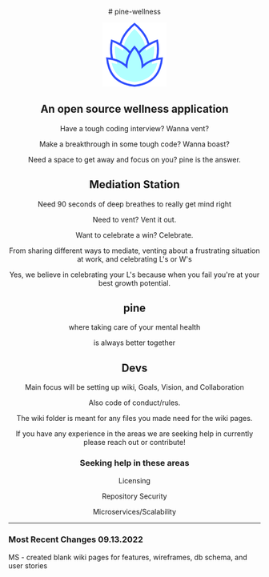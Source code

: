 <p align="center">
# pine-wellness
</p>
<div align="center">

![blue pine cone](logos/seafoam__green__128.png)

</div>

<div align="center">

## An open source wellness application

Have a tough coding interview? Wanna vent?

Make a breakthrough in some tough code? Wanna boast?

Need a space to get away and focus on you? pine is the answer.

## Mediation Station

Need 90 seconds of deep breathes to really get mind right

Need to vent? Vent it out.

Want to celebrate a win? Celebrate.

From sharing different ways to mediate, venting about a frustrating situation at work, and celebrating L's or W's

Yes, we believe in celebrating your L's because when you fail you're at your best growth potential.

## pine

<p align="center">
where taking care of your mental health
</p>
<p align="center">
is always better together
</p>

</div>
<div align="center">

## Devs

<p align="center">
Main focus will be setting up wiki, Goals, Vision, and Collaboration
</p>

<p align="center">
Also code of conduct/rules.
</p>

<p align="center">
The wiki folder is meant for any files you made need for the wiki pages.
</p>

<p align="center">

If you have any experience in the areas we are seeking help in currently please reach out or contribute!

</p>

</div>

<div align="center">

### Seeking help in these areas

Licensing

Repository Security

Microservices/Scalability

</div>

---

### Most Recent Changes 09.13.2022

MS - created blank wiki pages for features, wireframes, db schema, and user stories
